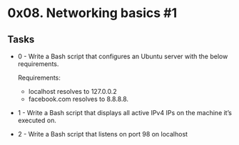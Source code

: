 # 0x08. Networking basics #1 #

## Tasks ##
* 0 - Write a Bash script that configures an Ubuntu server with the below requirements.

    Requirements:
    * localhost resolves to 127.0.0.2
    * facebook.com resolves to 8.8.8.8.

* 1 - Write a Bash script that displays all active IPv4 IPs on the machine it’s executed on.

* 2 - Write a Bash script that listens on port 98 on localhost